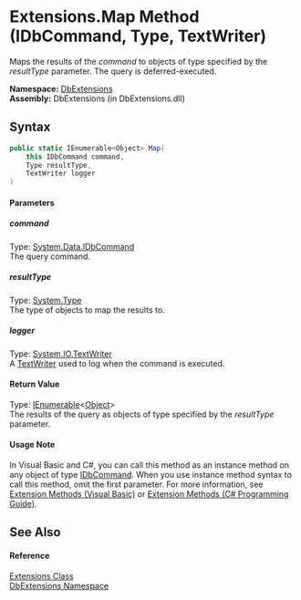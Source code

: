 Extensions.Map Method (IDbCommand, Type, TextWriter)
====================================================
Maps the results of the *command* to objects of type specified by the *resultType* parameter. The query is deferred-executed.

**Namespace:** [DbExtensions][1]  
**Assembly:** DbExtensions (in DbExtensions.dll)

Syntax
------

```csharp
public static IEnumerable<Object> Map(
	this IDbCommand command,
	Type resultType,
	TextWriter logger
)
```

#### Parameters

##### *command*
Type: [System.Data.IDbCommand][2]  
The query command.

##### *resultType*
Type: [System.Type][3]  
The type of objects to map the results to.

##### *logger*
Type: [System.IO.TextWriter][4]  
A [TextWriter][4] used to log when the command is executed.

#### Return Value
Type: [IEnumerable][5]&lt;[Object][6]>  
The results of the query as objects of type specified by the *resultType* parameter.
#### Usage Note
In Visual Basic and C#, you can call this method as an instance method on any object of type [IDbCommand][2]. When you use instance method syntax to call this method, omit the first parameter. For more information, see [Extension Methods (Visual Basic)][7] or [Extension Methods (C# Programming Guide)][8].

See Also
--------

#### Reference
[Extensions Class][9]  
[DbExtensions Namespace][1]  

[1]: ../README.md
[2]: http://msdn.microsoft.com/en-us/library/bt2afddc
[3]: http://msdn.microsoft.com/en-us/library/42892f65
[4]: http://msdn.microsoft.com/en-us/library/ywxh2328
[5]: http://msdn.microsoft.com/en-us/library/9eekhta0
[6]: http://msdn.microsoft.com/en-us/library/e5kfa45b
[7]: http://msdn.microsoft.com/en-us/library/bb384936.aspx
[8]: http://msdn.microsoft.com/en-us/library/bb383977.aspx
[9]: README.md